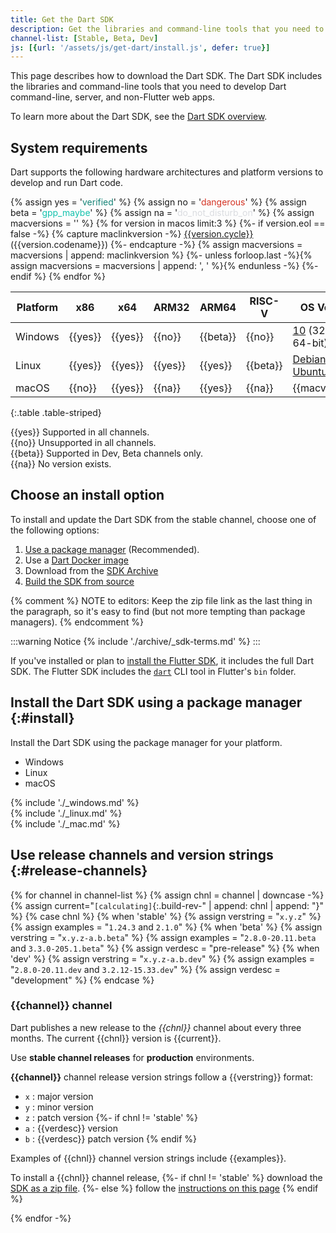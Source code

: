 ```yaml
---
title: Get the Dart SDK
description: Get the libraries and command-line tools that you need to develop Dart web, command-line, and server apps.
channel-list: [Stable, Beta, Dev]
js: [{url: '/assets/js/get-dart/install.js', defer: true}]
---
```


This page describes how to download the Dart SDK.
The Dart SDK includes the libraries and command-line tools that you need to develop Dart command-line, server, and non-Flutter web apps.

To learn more about the Dart SDK, see the [Dart SDK overview](/tools/sdk).

## System requirements

Dart supports the following hardware architectures and platform versions
to develop and run Dart code.

{% assign yes = '<span class="material-icons" style="color: #158477;">verified</span>' %}
{% assign no = '<span class="material-icons" style="color: #D43324">dangerous</span>' %}
{% assign beta = '<span class="material-icons" style="color: #13C2AD">gpp_maybe</span>' %}
{% assign na = '<span class="material-icons" style="color: #DADCE0">do_not_disturb_on</span>' %}
{% assign macversions = '' %}
{% for version in macos limit:3 %}
{%- if version.eol == false -%}
{% capture maclinkversion -%}
[{{version.cycle}}]({{version.link}}) ({{version.codename}})
{%- endcapture -%}
{% assign macversions = macversions | append: maclinkversion %}
{%- unless forloop.last -%}{% assign macversions = macversions | append: ', ' %}{% endunless -%}
{%- endif %}
{% endfor %}

| Platform |   x86   |   x64   |  ARM32  |   ARM64   | RISC-V   | OS Versions                       |
|----------|---------|---------|---------|-----------|----------|-----------------------------------|
| Windows  | {{yes}} | {{yes}} | {{no}}  | {{beta}}  | {{no}}   | [10] (32-bit, 64-bit), [11][]     |
| Linux    | {{yes}} | {{yes}} | {{yes}} | {{yes}}   | {{beta}} | [Debian stable][], [Ubuntu LTS][] |
| macOS    | {{no}}  | {{yes}} | {{na}}  | {{yes}}   | {{na}}   | {{macversions}}                   |

{:.table .table-striped}

{{yes}} Supported in all channels.  
{{no}} Unsupported in all channels.  
{{beta}} Supported in Dev, Beta channels only.  
{{na}} No version exists.

## Choose an install option

To install and update the Dart SDK from the stable channel,
choose one of the following options:

1. [Use a package manager](#install) (Recommended).
1. Use a [Dart Docker image][dart-docker]
1. Download from the [SDK Archive](/get-dart/archive)
1. [Build the SDK from source][build-source]

{% comment %}
NOTE to editors: Keep the zip file link as the last thing in the paragraph,
so it's easy to find (but not more tempting than package managers).
{% endcomment %}

:::warning Notice
{% include './archive/_sdk-terms.md' %}
:::

If you've installed or plan to [install the Flutter SDK][install-flutter],
it includes the full Dart SDK. The Flutter SDK includes the
[`dart`](/tools/dart-tool) CLI tool in Flutter's `bin` folder.

## Install the Dart SDK using a package manager {:#install}

Install the Dart SDK using the package manager for your platform.

<ul class="tabs__top-bar">
  <li class="tab-link current" data-tab="tab-sdk-install-windows">Windows</li>
  <li class="tab-link" data-tab="tab-sdk-install-linux">Linux</li>
  <li class="tab-link" data-tab="tab-sdk-install-mac">macOS</li>
</ul>
<div id="tab-sdk-install-windows" class="tabs__content current" markdown="1">
{% include './_windows.md' %}
</div>
<div id="tab-sdk-install-linux" class="tabs__content" markdown="1">
{% include './_linux.md' %}
</div>
<div id="tab-sdk-install-mac" class="tabs__content" markdown="1">
{% include './_mac.md' %}
</div>

## Use release channels and version strings {:#release-channels}

{% for channel in channel-list %}
{% assign chnl = channel | downcase -%}
{% assign current="`[calculating]`{:.build-rev-" | append: chnl | append: "}" %}
{% case chnl %}
{% when 'stable' %}
{% assign verstring = "`x.y.z`" %}
{% assign examples = "`1.24.3` and `2.1.0`" %}
{% when 'beta' %}
{% assign verstring = "`x.y.z-a.b.beta`" %}
{% assign examples = "`2.8.0-20.11.beta` and `3.3.0-205.1.beta`" %}
{% assign verdesc = "pre-release" %}
{% when 'dev' %}
{% assign verstring = "`x.y.z-a.b.dev`" %}
{% assign examples = "`2.8.0-20.11.dev` and `3.2.12-15.33.dev`" %}
{% assign verdesc = "development" %}
{% endcase %}

### {{channel}} channel

Dart publishes a new release to the *{{chnl}}* channel about every three months.
The current {{chnl}} version is {{current}}.

Use **stable channel releases** for **production** environments.

**{{channel}}** channel release version strings follow a {{verstring}} format:

* `x` : major version
* `y` : minor version
* `z` : patch version
{%- if chnl != 'stable' %}
* `a` : {{verdesc}} version
* `b` : {{verdesc}} patch version
{% endif %}

Examples of {{chnl}} channel version strings include {{examples}}.

To install a {{chnl}} channel release,
{%- if chnl != 'stable' %}
download the [SDK as a zip file][dl-sdk].
{%- else %}
follow the [instructions on this page](#install)
{% endif %}

{% endfor -%}

[build-source]: https://github.com/dart-lang/sdk/wiki/Building
[dart-docker]: https://hub.docker.com/_/dart
[dl-sdk]: /get-dart/archive
[install-flutter]: {{site.flutter-docs}}/get-started/install
[10]: https://www.microsoft.com/en-us/software-download/windows10%20
[11]: https://www.microsoft.com/en-us/software-download/windows11
[Debian stable]: https://www.debian.org/releases
[Ubuntu LTS]: https://wiki.ubuntu.com/Releases
